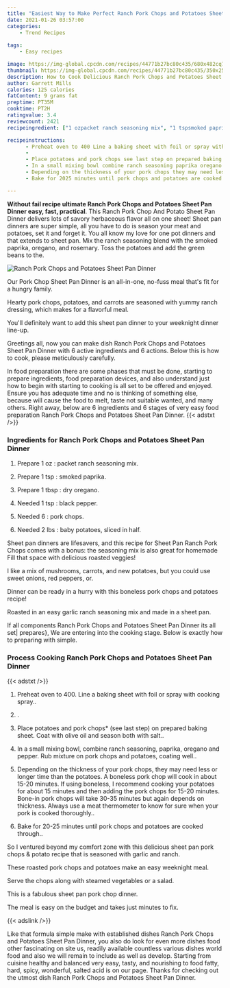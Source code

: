 ```yaml
---
title: "Easiest Way to Make Perfect Ranch Pork Chops and Potatoes Sheet Pan Dinner"
date: 2021-01-26 03:57:00
categories:
    - Trend Recipes
    
tags:
    - Easy recipes

image: https://img-global.cpcdn.com/recipes/44771b27bc80c435/680x482cq70/ranch-pork-chops-and-potatoes-sheet-pan-dinner-recipe-main-photo.jpg
thumbnail: https://img-global.cpcdn.com/recipes/44771b27bc80c435/350x250cq70/ranch-pork-chops-and-potatoes-sheet-pan-dinner-recipe-main-photo.jpg
description: How to Cook Delicious Ranch Pork Chops and Potatoes Sheet Pan Dinner with 6 ingredients and 6 stages of easy cooking.
author: Garrett Mills
calories: 125 calories
fatContent: 9 grams fat
preptime: PT35M
cooktime: PT2H
ratingvalue: 3.4
reviewcount: 2421
recipeingredient: ["1 ozpacket ranch seasoning mix", "1 tspsmoked paprika", "1 tbspdry oregano", "1 tspblack pepper", "6pork chops", "2 lbsbaby potatoes sliced in half"]

recipeinstructions: 
      - Preheat oven to 400 Line a baking sheet with foil or spray with cooking spray 
      -  
      - Place potatoes and pork chops see last step on prepared baking sheet Coat with olive oil and season both with salt 
      - In a small mixing bowl combine ranch seasoning paprika oregano and pepper Rub mixture on pork chops and potatoes coating well 
      - Depending on the thickness of your pork chops they may need less or longer time than the potatoes A boneless pork chop will cook in about 1520 minutes If using boneless I recommend cooking your potatoes for about 15 minutes and then adding the pork chops for 1520 minutes Bonein pork chops will take 3035 minutes but again depends on thickness Always use a meat thermometer to know for sure when your pork is cooked thoroughly 
      - Bake for 2025 minutes until pork chops and potatoes are cooked through

---
```




**Without fail recipe ultimate Ranch Pork Chops and Potatoes Sheet Pan Dinner easy, fast, practical**. This Ranch Pork Chop And Potato Sheet Pan Dinner delivers lots of savory herbaceous flavor all on one sheet! Sheet pan dinners are super simple, all you have to do is season your meat and potatoes, set it and forget it. You all know my love for one pot dinners and that extends to sheet pan. Mix the ranch seasoning blend with the smoked paprika, oregano, and rosemary. Toss the potatoes and add the green beans to the.


![Ranch Pork Chops and Potatoes Sheet Pan Dinner](https://img-global.cpcdn.com/recipes/44771b27bc80c435/680x482cq70/ranch-pork-chops-and-potatoes-sheet-pan-dinner-recipe-main-photo.jpg "Ranch Pork Chops and Potatoes Sheet Pan Dinner")



Our Pork Chop Sheet Pan Dinner is an all-in-one, no-fuss meal that&#39;s fit for a hungry family.

Hearty pork chops, potatoes, and carrots are seasoned with yummy ranch dressing, which makes for a flavorful meal.

You&#39;ll definitely want to add this sheet pan dinner to your weeknight dinner line-up.


Greetings all, now you can make dish Ranch Pork Chops and Potatoes Sheet Pan Dinner with 6 active ingredients and 6 actions. Below this is how to cook, please meticulously carefully.

In food preparation there are some phases that must be done, starting to prepare ingredients, food preparation devices, and also understand just how to begin with starting to cooking is all set to be offered and enjoyed. Ensure you has adequate time and no is thinking of something else, because will cause the food to melt, taste not suitable wanted, and many others. Right away, below are 6 ingredients and 6 stages of very easy food preparation Ranch Pork Chops and Potatoes Sheet Pan Dinner.
{{< adstxt />}}

### Ingredients for Ranch Pork Chops and Potatoes Sheet Pan Dinner


1. Prepare 1 oz : packet ranch seasoning mix.

1. Prepare 1 tsp : smoked paprika.

1. Prepare 1 tbsp : dry oregano.

1. Needed 1 tsp : black pepper.

1. Needed 6 : pork chops.

1. Needed 2 lbs : baby potatoes, sliced in half.


Sheet pan dinners are lifesavers, and this recipe for Sheet Pan Ranch Pork Chops comes with a bonus: the seasoning mix is also great for homemade Fill that space with delicious roasted veggies!

I like a mix of mushrooms, carrots, and new potatoes, but you could use sweet onions, red peppers, or.

Dinner can be ready in a hurry with this boneless pork chops and potatoes recipe!

Roasted in an easy garlic ranch seasoning mix and made in a sheet pan.


If all components Ranch Pork Chops and Potatoes Sheet Pan Dinner its all set| prepares}, We are entering into the cooking stage. Below is exactly how to preparing with simple.

### Process Cooking Ranch Pork Chops and Potatoes Sheet Pan Dinner

{{< adstxt />}}


1. Preheat oven to 400. Line a baking sheet with foil or spray with cooking spray..



1. .



1. Place potatoes and pork chops* (see last step) on prepared baking sheet. Coat with olive oil and season both with salt..



1. In a small mixing bowl, combine ranch seasoning, paprika, oregano and pepper. Rub mixture on pork chops and potatoes, coating well..



1. Depending on the thickness of your pork chops, they may need less or longer time than the potatoes. A boneless pork chop will cook in about 15-20 minutes. If using boneless, I recommend cooking your potatoes for about 15 minutes and then adding the pork chops for 15-20 minutes. Bone-in pork chops will take 30-35 minutes but again depends on thickness. Always use a meat thermometer to know for sure when your pork is cooked thoroughly..



1. Bake for 20-25 minutes until pork chops and potatoes are cooked through..




So I ventured beyond my comfort zone with this delicious sheet pan pork chops &amp; potato recipe that is seasoned with garlic and ranch.

These roasted pork chops and potatoes make an easy weeknight meal.

Serve the chops along with steamed vegetables or a salad.

This is a fabulous sheet pan pork chop dinner.

The meal is easy on the budget and takes just minutes to fix.


{{< adslink />}}

Like that formula simple make with established dishes Ranch Pork Chops and Potatoes Sheet Pan Dinner, you also do look for even more dishes food other fascinating on site us, readily available countless various dishes world food and also we will remain to include as well as develop. Starting from cuisine healthy and balanced very easy, tasty, and nourishing to food fatty, hard, spicy, wonderful, salted acid is on our page. Thanks for checking out the utmost dish Ranch Pork Chops and Potatoes Sheet Pan Dinner.
